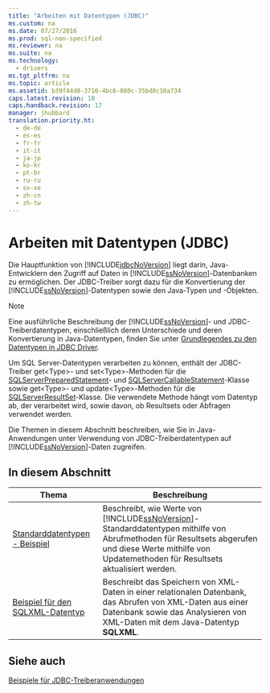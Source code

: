 ```yaml
---
title: "Arbeiten mit Datentypen (JDBC)"
ms.custom: na
ms.date: 07/27/2016
ms.prod: sql-non-specified
ms.reviewer: na
ms.suite: na
ms.technology: 
  - drivers
ms.tgt_pltfrm: na
ms.topic: article
ms.assetid: b39f44d0-3710-4bc6-880c-35bd8c10a734
caps.latest.revision: 18
caps.handback.revision: 17
manager: jhubbard
translation.priority.ht: 
  - de-de
  - es-es
  - fr-fr
  - it-it
  - ja-jp
  - ko-kr
  - pt-br
  - ru-ru
  - sv-se
  - zh-cn
  - zh-tw
---
```

# Arbeiten mit Datentypen (JDBC)
  Die Hauptfunktion von [!INCLUDE[jdbcNoVersion](../content/includes/jdbcNoVersion_md.md)] liegt darin, Java\-Entwicklern den Zugriff auf Daten in [!INCLUDE[ssNoVersion](../content/includes/ssNoVersion_md.md)]\-Datenbanken zu ermöglichen. Der JDBC\-Treiber sorgt dazu für die Konvertierung der [!INCLUDE[ssNoVersion](../content/includes/ssNoVersion_md.md)]\-Datentypen sowie den Java\-Typen und \-Objekten.  
  
> [!NOTE]  
>  Eine ausführliche Beschreibung der [!INCLUDE[ssNoVersion](../content/includes/ssNoVersion_md.md)]\- und JDBC\-Treiberdatentypen, einschließlich deren Unterschiede und deren Konvertierung in Java\-Datentypen, finden Sie unter [Grundlegendes zu den Datentypen in JDBC Driver](../content/Understanding-the-JDBC-Driver-Data-Types.md).  
  
 Um SQL Server\-Datentypen verarbeiten zu können, enthält der JDBC\-Treiber get\<Type\>\- und set\<Type\>\-Methoden für die [SQLServerPreparedStatement](../content/SQLServerPreparedStatement-Class.md)\- und [SQLServerCallableStatement](../content/SQLServerCallableStatement-Class.md)\-Klasse sowie get\<Type\>\- und update\<Type\>\-Methoden für die [SQLServerResultSet](../content/SQLServerResultSet-Class.md)\-Klasse. Die verwendete Methode hängt vom Datentyp ab, der verarbeitet wird, sowie davon, ob Resultsets oder Abfragen verwendet werden.  
  
 Die Themen in diesem Abschnitt beschreiben, wie Sie in Java\-Anwendungen unter Verwendung von JDBC\-Treiberdatentypen auf [!INCLUDE[ssNoVersion](../content/includes/ssNoVersion_md.md)]\-Daten zugreifen.  
  
## In diesem Abschnitt  
  
|Thema|Beschreibung|  
|-----------|------------------|  
|[Standarddatentypen - Beispiel](../content/Basic-Data-Types-Sample.md)|Beschreibt, wie Werte von [!INCLUDE[ssNoVersion](../content/includes/ssNoVersion_md.md)]\-Standarddatentypen mithilfe von Abrufmethoden für Resultsets abgerufen und diese Werte mithilfe von Updatemethoden für Resultsets aktualisiert werden.|  
|[Beispiel für den SQLXML-Datentyp](../content/SQLXML-Data-Type-Sample.md)|Beschreibt das Speichern von XML\-Daten in einer relationalen Datenbank, das Abrufen von XML\-Daten aus einer Datenbank sowie das Analysieren von XML\-Daten mit dem Java\-Datentyp **SQLXML**.|  
  
## Siehe auch  
 [Beispiele für JDBC-Treiberanwendungen](../content/Sample-JDBC-Driver-Applications.md)  
  
  